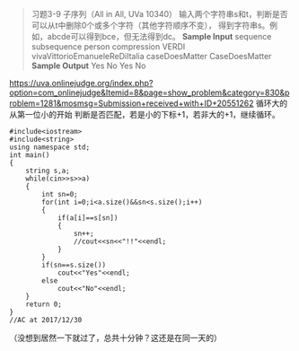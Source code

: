 > 习题3-9 子序列（All in All, UVa 10340）
输入两个字符串s和t，判断是否可以从t中删除0个或多个字符（其他字符顺序不变），
得到字符串s。例如，abcde可以得到bce，但无法得到dc。
**Sample Input**
sequence subsequence
person compression
VERDI vivaVittorioEmanueleReDiItalia
caseDoesMatter CaseDoesMatter
**Sample Output**
Yes
No
Yes
No

https://uva.onlinejudge.org/index.php?option=com_onlinejudge&Itemid=8&page=show_problem&category=830&problem=1281&mosmsg=Submission+received+with+ID+20551262
循环大的  从第一位小的开始 判断是否匹配，若是小的下标+1，若非大的+1，继续循环。
```
#include<iostream>
#include<string>
using namespace std;
int main()
{
    string s,a;
    while(cin>>s>>a)
    {
        int sn=0;
        for(int i=0;i<a.size()&&sn<s.size();i++)
        {
            if(a[i]==s[sn])
            {
                sn++;
                //cout<<sn<<"!!"<<endl;
            }
        }
        if(sn==s.size())
            cout<<"Yes"<<endl;
        else
            cout<<"No"<<endl;
    }
    return 0;
}
//AC at 2017/12/30

```
（没想到居然一下就过了，总共十分钟？这还是在同一天的）
